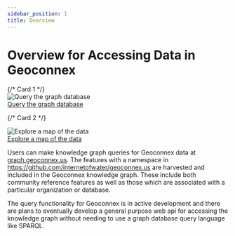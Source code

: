 ```yaml
---
sidebar_position: 1
title: Overview
---
```


# Overview for Accessing Data in Geoconnex


<div
  style={{
    display: 'flex',
    alignItems: 'center',
    justifyContent: 'center',
    gap: '160px',
    padding: '40px 0',
    flexWrap: 'wrap'
  }}
>
  {/* Card 1 */}
  <div
    style={{
      border: '1px solid #ccc',
      borderRadius: '8px',
      width: '300px',
      padding: '16px',
      boxShadow: '0 4px 8px rgba(0, 0, 0, 0.1)',
      textAlign: 'center'
    }}
  >
    <img
      src="/graphdb.png"
      alt="Query the graph database"
      style={{
        width: '100%',
        borderRadius: '8px'
      }}
    />
    <div style={{ marginTop: '12px' }}>
      <a
        href="https://graph.geoconnex.us"
        style={{
          display: 'inline-block',
          padding: '10px 20px',
          fontSize: '16px',
          color: '#fff',
          backgroundColor: '#007bff',
          borderRadius: '4px',
          textDecoration: 'none'
        }}
      >
        Query the graph database
      </a>
    </div>
  </div>

  {/* Card 2 */}
  <div
    style={{
      border: '1px solid #ccc',
      borderRadius: '8px',
      width: '300px',
      padding: '16px',
      boxShadow: '0 4px 8px rgba(0, 0, 0, 0.1)',
      textAlign: 'center'
    }}
  >
    <img
      src="/map.png"
      alt="Explore a map of the data"
      style={{
        width: '100%',
        borderRadius: '8px'
      }}
    />
    <div style={{ marginTop: '12px' }}>
      <a
        href="https://gis.cgs.earth/portal/apps/webappviewer/index.html?id=41e8676b373344dfab9733b4d8f32837"
        style={{
          display: 'inline-block',
          padding: '10px 20px',
          fontSize: '16px',
          color: '#fff',
          backgroundColor: '#007bff',
          borderRadius: '4px',
          textDecoration: 'none'
        }}
      >
        Explore a map of the data
      </a>
    </div>
  </div>
</div>



Users can make knowledge graph queries for Geoconnex data at [graph.geoconnex.us](https://graph.geoconnex.us/).
The features with a namespace in https://github.com/internetofwater/geoconnex.us are harvested and included in the Geoconnex knowledge graph. These include both community reference features as well as those which are associated with a particular organization or database.

The query functionality for Geoconnex is in active development and there are plans to eventually develop a general purpose web api for accessing the knowledge graph without needing to use a graph database query language like SPARQL.



